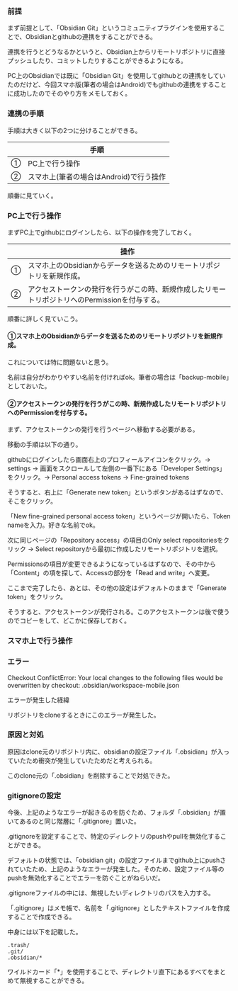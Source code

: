 ### 前提
まず前提として、「Obsidian Git」というコミュニティプラグインを使用することで、Obsidianとgithubの連携をすることができる。

連携を行うとどうなるかというと、Obsidian上からリモートリポジトリに直接プッシュしたり、コミットしたりすることができるようになる。

PC上のObsidianでは既に「Obsidian Git」を使用してgithubとの連携をしていたのだけど、今回スマホ版(筆者の場合はAndroid)でもgithubの連携をすることに成功したのでそのやり方をメモしておく。

### 連携の手順

手順は大きく以下の2つに分けることができる。

||手順|
|-|-|
|①|PC上で行う操作|
|②|スマホ上(筆者の場合はAndroid)で行う操作|

順番に見ていく。

### PC上で行う操作

まずPC上でgithubにログインしたら、以下の操作を完了しておく。

||操作|
|-|-|
|①|スマホ上のObsidianからデータを送るためのリモートリポジトリを新規作成。|
|②|アクセストークンの発行を行うがこの時、新規作成したリモートリポジトリへのPermissionを付与する。|

順番に詳しく見ていこう。

#### ①スマホ上のObsidianからデータを送るためのリモートリポジトリを新規作成。

これについては特に問題ないと思う。

名前は自分がわかりやすい名前を付ければok。筆者の場合は「backup-mobile」としておいた。

#### ②アクセストークンの発行を行うがこの時、新規作成したリモートリポジトリへのPermissionを付与する。

まず、アクセストークンの発行を行うページへ移動する必要がある。

移動の手順は以下の通り。

githubにログインしたら画面右上のプロフィールアイコンをクリック。-> settings -> 画面をスクロールして左側の一番下にある「Developer Settings」をクリック。-> Personal access tokens -> Fine-grained tokens

そうすると、右上に「Generate new token」というボタンがあるはずなので、そこをクリック。

「New fine-grained personal access token」というページが開いたら、Token nameを入力。好きな名前でok。

次に同じページの「Repository access」の項目のOnly select repositoriesをクリック -> Select repositoryから最初に作成したリモートリポジトリを選択。

Permissionsの項目が変更できるようになっているはずなので、その中から「Content」の項を探して、Accessの部分を「Read and write」へ変更。

ここまで完了したら、あとは、その他の設定はデフォルトのままで「Generate token」をクリック。

そうすると、アクセストークンが発行される。このアクセストークンは後で使うのでコピーをして、どこかに保存しておく。

### スマホ上で行う操作


### エラー

Checkout ConflictError: Your local changes to the following files would be overwritten by checkout: .obsidian/workspace-mobile.json

エラーが発生した経緯

リポジトリをcloneするときにこのエラーが発生した。

### 原因と対処

原因はclone元のリポジトリ内に、obsidianの設定ファイル「.obsidian」が入っていたため衝突が発生していたためだと考えられる。

このclone元の「.obsidian」を削除することで対処できた。

### gitignoreの設定

今後、上記のようなエラーが起きるのを防ぐため、フォルダ「.obsidian」が置いてあるのと同じ階層に「.gitignore」置いた。　

.gitignoreを設定することで、特定のディレクトリのpushやpullを無効化することができる。

デフォルトの状態では、「obsidian git」の設定ファイルまでgithub上にpushされていたため、上記のようなエラーが発生した。そのため、設定ファイル等のpushを無効化することでエラーを防ぐことがねらいだ。

.gitignoreファイルの中には、無視したいディレクトリのパスを入力する。

「.gitignore」はメモ帳で、名前を「.gitignore」としたテキストファイルを作成することで作成できる。

中身には以下を記載した。

```
.trash/
.git/
.obsidian/*
```

ワイルドカード「*」を使用することで、ディレクトリ直下にあるすべてをまとめて無視することができる。



